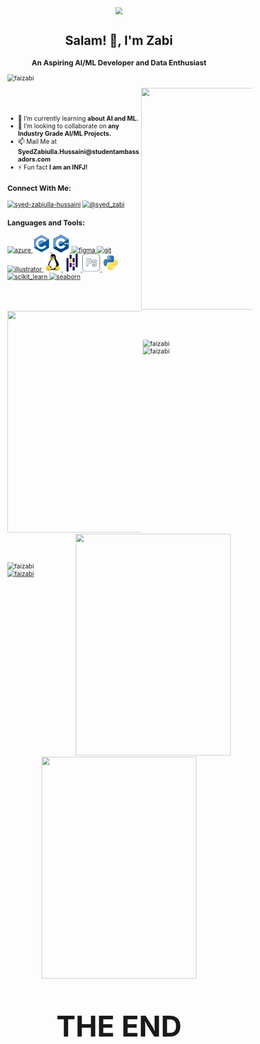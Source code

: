 <div align="center"> <img src="https://i.postimg.cc/SKg76Tms/white-technology-background-23-21483n90168.png"> </div>
<h1 align="center">Salam! 👋, I'm Zabi</h1>
<h3 align="center">An Aspiring AI/ML Developer and Data Enthusiast</h3>

<p align="left"> <img src="https://komarev.com/ghpvc/?username=faizabi&label=Profile%20views&color=0e75b6&style=flat" alt="faizabi" /> </p>



<div style="display: flex; justify-content: space-between;">
  <div style="width: 60%;">
    <ul class="points" style="margin-top: 60px;">
      <li> 🌱 I’m currently learning <strong>about AI and ML.</strong>
      <li> 👯 I’m looking to collaborate on <strong>any Industry Grade AI/ML Projects.</strong>
      <li> 📫 Mail Me at <strong>SyedZabiulla.Hussaini@studentambassadors.com</strong>
      <li> ⚡ Fun fact <strong>I am an INFJ!</strong>
    </ul>
    <h3> Connect With Me:</h3>
    <p class="icons"> <a href="https://linkedin.com/in/syed-zabiulla-hussaini" target="blank"><img align="center" src="https://raw.githubusercontent.com/rahuldkjain/github-profile-readme-generator/master/src/images/icons/Social/linked-in-alt.svg" alt="syed-zabiulla-hussaini" height="30" width="40" /></a>
    <a href="https://medium.com/@syed_zabi" target="blank"><img align="center" src="https://raw.githubusercontent.com/rahuldkjain/github-profile-readme-generator/master/src/images/icons/Social/medium.svg" alt="@syed_zabi" height="30" width="40" /></a></p>
    <h3> Languages and Tools: </h3>
    <p class="logos"><a href="https://azure.microsoft.com/en-in/" target="_blank" rel="noreferrer"> <img src="https://www.vectorlogo.zone/logos/microsoft_azure/microsoft_azure-icon.svg" alt="azure" width="40" height="40"/> </a> <a href="https://www.cprogramming.com/" target="_blank" rel="noreferrer"> <img src="https://raw.githubusercontent.com/devicons/devicon/master/icons/c/c-original.svg" alt="c" width="40" height="40"/> </a> <a href="https://www.w3schools.com/cpp/" target="_blank" rel="noreferrer"> <img src="https://raw.githubusercontent.com/devicons/devicon/master/icons/cplusplus/cplusplus-original.svg" alt="cplusplus" width="40" height="40"/> </a> <a href="https://www.figma.com/" target="_blank" rel="noreferrer"> <img src="https://www.vectorlogo.zone/logos/figma/figma-icon.svg" alt="figma" width="40" height="40"/> </a> <a href="https://git-scm.com/" target="_blank" rel="noreferrer"> <img src="https://www.vectorlogo.zone/logos/git-scm/git-scm-icon.svg" alt="git" width="40" height="40"/> </a> <a href="https://www.adobe.com/in/products/illustrator.html" target="_blank" rel="noreferrer"> <img src="https://www.vectorlogo.zone/logos/adobe_illustrator/adobe_illustrator-icon.svg" alt="illustrator" width="40" height="40"/> </a> <a href="https://www.linux.org/" target="_blank" rel="noreferrer"> <img src="https://raw.githubusercontent.com/devicons/devicon/master/icons/linux/linux-original.svg" alt="linux" width="40" height="40"/> </a> <a href="https://pandas.pydata.org/" target="_blank" rel="noreferrer"> <img src="https://raw.githubusercontent.com/devicons/devicon/2ae2a900d2f041da66e950e4d48052658d850630/icons/pandas/pandas-original.svg" alt="pandas" width="40" height="40"/> </a> <a href="https://www.photoshop.com/en" target="_blank" rel="noreferrer"> <img src="https://raw.githubusercontent.com/devicons/devicon/master/icons/photoshop/photoshop-line.svg" alt="photoshop" width="40" height="40"/> </a> <a href="https://www.python.org" target="_blank" rel="noreferrer"> <img src="https://raw.githubusercontent.com/devicons/devicon/master/icons/python/python-original.svg" alt="python" width="40" height="40"/> </a> <a href="https://scikit-learn.org/" target="_blank" rel="noreferrer"> <img src="https://upload.wikimedia.org/wikipedia/commons/0/05/Scikit_learn_logo_small.svg" alt="scikit_learn" width="40" height="40"/> </a> <a href="https://seaborn.pydata.org/" target="_blank" rel="noreferrer"> <img src="https://seaborn.pydata.org/_images/logo-mark-lightbg.svg" alt="seaborn" width="40" height="40"/> </a> </p>
  </div>
  <div class="image" style="width: 50%;"> 
    <div align="right"> <img src="https://i.postimg.cc/VLSfmdJH/pixai-1740116508508960868-1.png" width="350" height="500"> </div>
  </div>
</div>



<div style="display: flex; justify-coontent: space-between;">
  <div style="width: 60%;">
    <img src="https://i.postimg.cc/ydp8V9sW/pixai-1739957946177463946-1.png" width="350" height="500">
  </div>
  <div style="width 50%;">
    <p class="stats" style="margin-top: 65px;"> <img align="right" src="https://github-readme-stats.vercel.app/api/top-langs?username=faizabi&show_icons=true&locale=en&layout=compact" alt="faizabi" /></p>
    <p>&nbsp;<img align="right" src="https://github-readme-stats.vercel.app/api?username=faizabi&show_icons=true&locale=en" alt="faizabi" /></p>
  </div>
</div>




<div style="display: flex; justify-content: space-between;">
  <div style="width 30%; margin-top: 50px;">
    <p><img align="left" src="https://github-readme-streak-stats.herokuapp.com/?user=faizabi&" alt="faizabi" /></p>
    <p align="left"> <a href="https://github.com/ryo-ma/github-profile-trophy"><img src="https://github-profile-trophy.vercel.app/?username=faizabi" alt="faizabi" /></a> </p>
  </div>
  <div style="width 100%;">
    <img src="https://i.postimg.cc/xTq7cZV6/pixai-17399159918740941791-1.png" width="350" height="500" float:"left;">
  </div>
</div> 

<div align="center"> <img src="https://i.postimg.cc/pTGg9J9b/pixai-1740113105346j3346m83-1.png" width="350" height="500"> </div>
<div align="center" style="margin-top: 20px; font-weight: bold; font-size: 65px;">
<p> THE END </p> </div>
